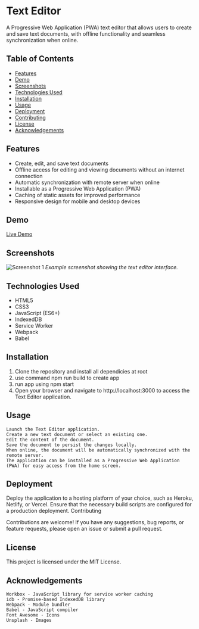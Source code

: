 # Text Editor

A Progressive Web Application (PWA) text editor that allows users to create and save text documents, with offline functionality and seamless synchronization when online.

## Table of Contents

- [Features](#features)
- [Demo](#demo)
- [Screenshots](#screenshots)
- [Technologies Used](#technologies-used)
- [Installation](#installation)
- [Usage](#usage)
- [Deployment](#deployment)
- [Contributing](#contributing)
- [License](#license)
- [Acknowledgements](#acknowledgements)

## Features

- Create, edit, and save text documents
- Offline access for editing and viewing documents without an internet connection
- Automatic synchronization with remote server when online
- Installable as a Progressive Web Application (PWA)
- Caching of static assets for improved performance
- Responsive design for mobile and desktop devices

## Demo

[Live Demo](https://your-app-url.com)

## Screenshots

![Screenshot 1](screenshots/screenshot1.png)
_Example screenshot showing the text editor interface._

## Technologies Used

- HTML5
- CSS3
- JavaScript (ES6+)
- IndexedDB
- Service Worker
- Webpack
- Babel

## Installation

1. Clone the repository and install all dependicies at root
2. use command npm run build to create app
3. run app using npm start
4. Open your browser and navigate to http://localhost:3000 to access the Text Editor application.

## Usage

    Launch the Text Editor application.
    Create a new text document or select an existing one.
    Edit the content of the document.
    Save the document to persist the changes locally.
    When online, the document will be automatically synchronized with the remote server.
    The application can be installed as a Progressive Web Application (PWA) for easy access from the home screen.

## Deployment

Deploy the application to a hosting platform of your choice, such as Heroku, Netlify, or Vercel. Ensure that the necessary build scripts are configured for a production deployment.
Contributing

Contributions are welcome! If you have any suggestions, bug reports, or feature requests, please open an issue or submit a pull request.
## License

This project is licensed under the MIT License.
## Acknowledgements

    Workbox - JavaScript library for service worker caching
    idb - Promise-based IndexedDB library
    Webpack - Module bundler
    Babel - JavaScript compiler
    Font Awesome - Icons
    Unsplash - Images
